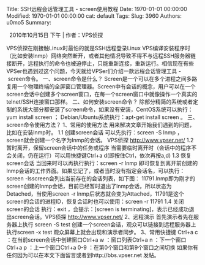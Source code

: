 Title: SSH远程会话管理工具 - screen使用教程
Date: 1970-01-01 00:00:00
Modified: 1970-01-01 00:00:00
cat: default
Tags: 
Slug: 3960
Authors: u0mo5 
Summary: 

 
2010年10月15日 下午 | 作者：VPS侦探

VPS侦探在刚接触Linux时最怕的就是SSH远程登录Linux VPS编译安装程序时（比如安装lnmp）网络突然断开，或者其他情况导致不得不与远程SSH服务器链接断开，远程执行的命令也被迫停止，只能重新连接，重新运行。相信现在有些VPSer也遇到过这个问题，今天就给VPSer们介绍一款远程会话管理工具 - screen命令。
一、screen命令是什么？
Screen是一个可以在多个进程之间多路复用一个物理终端的全屏窗口管理器。Screen中有会话的概念，用户可以在一个screen会话中创建多个screen窗口，在每一个screen窗口中就像操作一个真实的telnet/SSH连接窗口那样。
二、如何安装screen命令？
除部分精简的系统或者定制的系统大部分都安装了screen命令，如果没有安装，CentOS系统可以执行：yum install screen ；
Debian/Ubuntu系统执行：apt-get install screen 。
三、screen命令使用方法？
1、常用的使用方法
用来解决文章开始我们遇到的问题，比如在安装lnmp时。
1.1 创建screen会话
可以先执行：screen -S lnmp ，screen就会创建一个名字为lnmp的会话。 VPS侦探 http://www.vpser.net/
1.2 暂时离开，保留screen会话中的任务或程序
当需要临时离开时（会话中的程序不会关闭，仍在运行）可以用快捷键Ctrl+a d(即按住Ctrl，依次再按a,d)
1.3 恢复screen会话
当回来时可以再执行执行：screen -r lnmp 即可恢复到离开前创建的lnmp会话的工作界面。如果忘记了，或者当时没有指定会话名，可以执行：screen -lsscreen会列出当前存在的会话列表，如下图：
11791.lnmp即为刚才的screen创建的lnmp会话，目前已经暂时退出了lnmp会话，所以状态为Detached，当使用screen -r lnmp后状态就会变为Attached，11791是这个screen的会话的进程ID，恢复会话时也可以使用：screen -r 11791
1.4 关闭screen的会话
执行：exit ，会提示：[screen is terminating]，表示已经成功退出screen会话。VPS侦探 http://www.vpser.net/
2、远程演示
首先演示者先在服务器上执行 screen -S test 创建一个screen会话，观众可以链接到远程服务器上执行screen -x test 观众屏幕上就会出现和演示者同步。
3、常用快捷键
Ctrl+a c ：在当前screen会话中创建窗口Ctrl+a w ：窗口列表Ctrl+a n ：下一个窗口Ctrl+a p ：上一个窗口Ctrl+a 0-9 ：在第0个窗口和第9个窗口之间切换
如果你有任何因为可以在本文下面留言或者到http://bbs.vpser.net 发帖。


